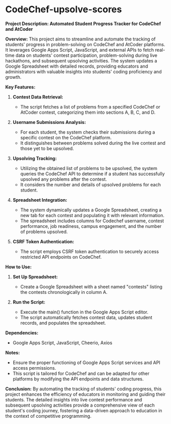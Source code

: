 # CodeChef-upsolve-scores

**Project Description: Automated Student Progress Tracker for CodeChef and AtCoder**

**Overview:**
This project aims to streamline and automate the tracking of students' progress in problem-solving on CodeChef and AtCoder platforms. It leverages Google Apps Script, JavaScript, and external APIs to fetch real-time data on students' contest participation, problem-solving during live hackathons, and subsequent upsolving activities. The system updates a Google Spreadsheet with detailed records, providing educators and administrators with valuable insights into students' coding proficiency and growth.

**Key Features:**

1. **Contest Data Retrieval:**
   - The script fetches a list of problems from a specified CodeChef or AtCoder contest, categorizing them into sections A, B, C, and D.

2. **Username Submissions Analysis:**
   - For each student, the system checks their submissions during a specific contest on the CodeChef platform.
   - It distinguishes between problems solved during the live contest and those yet to be upsolved.

3. **Upsolving Tracking:**
   - Utilizing the obtained list of problems to be upsolved, the system queries the CodeChef API to determine if a student has successfully upsolved any problems after the contest.
   - It considers the number and details of upsolved problems for each student.

4. **Spreadsheet Integration:**
   - The system dynamically updates a Google Spreadsheet, creating a new tab for each contest and populating it with relevant information.
   - The spreadsheet includes columns for Codechef username, contest performance, job readiness, campus engagement, and the number of problems upsolved.

5. **CSRF Token Authentication:**
   - The script employs CSRF token authentication to securely access restricted API endpoints on CodeChef.

**How to Use:**

1. **Set Up Spreadsheet:**
   - Create a Google Spreadsheet with a sheet named "contests" listing the contests chronologically in column A.

2. **Run the Script:**
   - Execute the main() function in the Google Apps Script editor.
   - The script automatically fetches contest data, updates student records, and populates the spreadsheet.

**Dependencies:**
   - Google Apps Script, JavaScript, Cheerio, Axios

**Notes:**
   - Ensure the proper functioning of Google Apps Script services and API access permissions.
   - This script is tailored for CodeChef and can be adapted for other platforms by modifying the API endpoints and data structures.

**Conclusion:**
By automating the tracking of students' coding progress, this project enhances the efficiency of educators in monitoring and guiding their students. The detailed insights into live contest performance and subsequent upsolving activities provide a comprehensive view of each student's coding journey, fostering a data-driven approach to education in the context of competitive programming.
